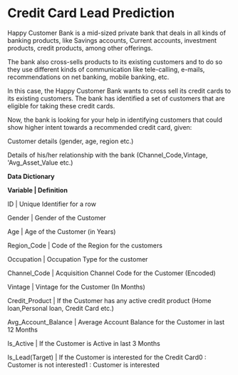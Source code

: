 # Credit Card Lead Prediction

Happy Customer Bank is a mid-sized private bank that deals in all kinds of banking products, like Savings accounts, Current accounts, investment products, credit products, among other offerings.
 
The bank also cross-sells products to its existing customers and to do so they use different kinds of communication like tele-calling, e-mails, recommendations on net banking, mobile banking, etc. 
 
In this case, the Happy Customer Bank wants to cross sell its credit cards to its existing customers. The bank has identified a set of customers that are eligible for taking these credit cards.
 
Now, the bank is looking for your help in identifying customers that could show higher intent towards a recommended credit card, given:

Customer details (gender, age, region etc.)

Details of his/her relationship with the bank (Channel_Code,Vintage, 'Avg_Asset_Value etc.)

**Data Dictionary**

**Variable | Definition**

ID | Unique Identifier for a row

Gender | Gender of the Customer

Age | Age of the Customer (in Years)

Region_Code | Code of the Region for the customers

Occupation | Occupation Type for the customer

Channel_Code | Acquisition Channel Code for the Customer  (Encoded)

Vintage | Vintage for the Customer (In Months)

Credit_Product | If the Customer has any active credit product (Home loan,Personal loan, Credit Card etc.)

Avg_Account_Balance | Average Account Balance for the Customer in last 12 Months

Is_Active | If the Customer is Active in last 3 Months

Is_Lead(Target) | If the Customer is interested for the Credit Card0 : Customer is not interested1 : Customer is interested
